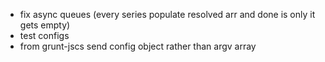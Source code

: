 * fix async queues (every series populate resolved arr and done is only it gets empty)
* test configs
* from grunt-jscs send config object rather than argv array